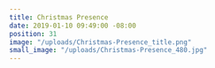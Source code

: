 ```yaml
---
title: Christmas Presence
date: 2019-01-10 09:49:00 -08:00
position: 31
image: "/uploads/Christmas-Presence_title.png"
small_image: "/uploads/Christmas-Presence_480.jpg"
---
```


